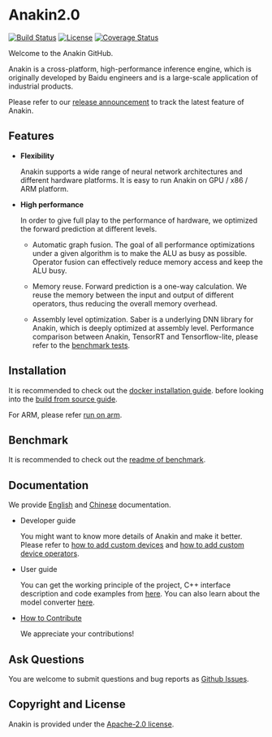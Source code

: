 # Anakin2.0

[![Build Status](https://travis-ci.org/PaddlePaddle/Anakin.svg?branch=developing)](https://travis-ci.org/PaddlePaddle/Anakin)
[![License](https://img.shields.io/badge/license-Apache%202-blue.svg)](LICENSE)
[![Coverage Status](https://coveralls.io/repos/github/xklnono/Anakin/badge.svg)](https://coveralls.io/github/xklnono/Anakin)


Welcome to the Anakin GitHub.

Anakin is a cross-platform, high-performance inference engine, which is originally
developed by Baidu engineers and is a large-scale application of industrial products.

Please refer to our [release announcement](https://github.com/PaddlePaddle/Anakin/releases) to track the latest feature of Anakin.

## Features

- **Flexibility**

    Anakin supports a wide range of neural network architectures and
    different hardware platforms. It is easy to run Anakin on GPU / x86 / ARM platform.

-  **High performance**

    In order to give full play to the performance of hardware, we optimized the
    forward prediction at different levels.
      - Automatic graph fusion. The goal of all performance optimizations under a
      given algorithm is to make the ALU as busy as possible. Operator fusion
      can effectively reduce memory access and keep the ALU busy.

      - Memory reuse. Forward prediction is a one-way calculation. We reuse
      the memory between the input and output of different operators, thus
      reducing the overall memory overhead.

      - Assembly level optimization. Saber is a underlying DNN library for Anakin, which
      is deeply optimized at assembly level. Performance comparison between Anakin, TensorRT
      and Tensorflow-lite, please refer to the [benchmark tests](benchmark/README.md).


## Installation

It is recommended to check out the
[docker installation guide](docker/README.md).
before looking into the
[build from source guide](docs/Manual/INSTALL_en.md).

For ARM, please refer [run on arm](tools/anakin-lite/README.md).

## Benchmark
It is recommended to check out the [readme of benchmark](benchmark/README.md).

## Documentation

We provide [English](docs/Manual/Tutorial_en.md) and [Chinese](docs/Manual/Tutorial_ch.md) documentation.

- Developer guide

  You might want to know more details of Anakin and make it better. Please refer to [how to add custom devices](docs/Manual/addCustomDevice.md) and [how to add custom device operators](docs/Manual/addCustomOp.md).

- User guide

   You can get the working principle of the project, C++ interface description and code examples from [here](docs/Manual/Tutorial_ch.md). You can also learn about the model converter [here](docs/Manual/Converter_ch.md).

- [How to Contribute](docs/Manual/Contribution_ch.md)

   We appreciate your contributions!



## Ask Questions

You are welcome to submit questions and bug reports as [Github Issues](https://github.com/PaddlePaddle/Anakin/issues).

## Copyright and License
Anakin is provided under the [Apache-2.0 license](LICENSE).
